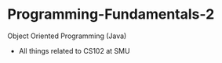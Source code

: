 # Programming-Fundamentals-2
Object Oriented Programming (Java)
- All things related to CS102 at SMU 
